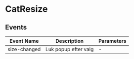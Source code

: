 # CatResize

## Events

<!-- @vuese:CatResize:events:start -->
|Event Name|Description|Parameters|
|---|---|---|
|size-changed|Luk popup efter valg|-|

<!-- @vuese:CatResize:events:end -->


